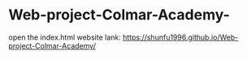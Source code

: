 # Web-project-Colmar-Academy-
open the index.html website
lank: https://shunfu1996.github.io/Web-project-Colmar-Academy/
